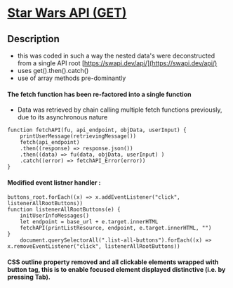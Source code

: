 # [Star Wars API (GET)](https://fidly-sw-api-get.netlify.app/) 

## Description
- this was coded in such a way the nested data's were deconstructed from a single API root [https://swapi.dev/api/](https://swapi.dev/api/)
- uses get().then().catch()
- use of array methods pre-dominantly


#### The fetch function has been re-factored into a single function 
- Data was retrieved by chain calling multiple fetch functions previously, due to its asynchronous nature
```
function fetchAPI(fu, api_endpoint, objData, userInput) {
    printUserMessage(retrievingMessage())
    fetch(api_endpoint)
    .then((response) => response.json())
    .then((data) => fu(data, objData, userInput) )
    .catch((error) => fetchAPI_Error(error))
}
```
#### Modified event listner handler :
```
buttons_root.forEach((x) => x.addEventListener("click", listenerAllRootButtons))
function listenerAllRootButtons(e) {
    initUserInfoMessages()
    let endpoint = base_url + e.target.innerHTML
    fetchAPI(printListResource, endpoint, e.target.innerHTML, "")
}
    document.querySelectorAll(".list-all-buttons").forEach((x) => x.removeEventListener("click", listenerAllRootButtons))
```

#### CSS outline property removed and all clickable elements wrapped with button tag, this is to enable focused element displayed distinctive (i.e. by pressing Tab). 
